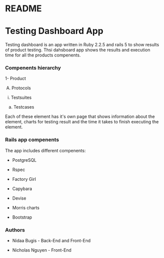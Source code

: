 # README

# Testing Dashboard App
Testing dashboard is an app written in Ruby 2.2.5 and rails 5 to show results of product testing. Thsi dahsboard app shows the results and execution time for all the products compenents.

### Compenents hierarchy

1- Product

&nbsp;A. Protocols

&nbsp;&nbsp;i. Testsuites

&nbsp;&nbsp;&nbsp;a. Testcases

Each of these element has it's own page that shows information about the element, charts for testing result and the time it takes to finish executing the element.

### Rails app compenents

The app includes different compenents:

* PostgreSQL

* Rspec

* Factory Girl

* Capybara

* Devise

* Morris charts

* Bootstrap

### Authors

* Nidaa Bugis - Back-End and Front-End

* Nicholas Nguyen - Front-End

